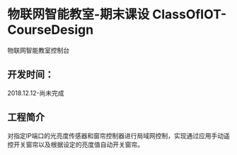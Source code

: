 # 物联网智能教室-期末课设 ClassOfIOT-CourseDesign
物联网智能教室控制台

## 开发时间：
2018.12.12-尚未完成

## 工程简介
对指定IP端口的光亮度传感器和窗帘控制器进行局域网控制，实现通过应用手动遥控开关窗帘以及根据设定的亮度值自动开关窗帘。


